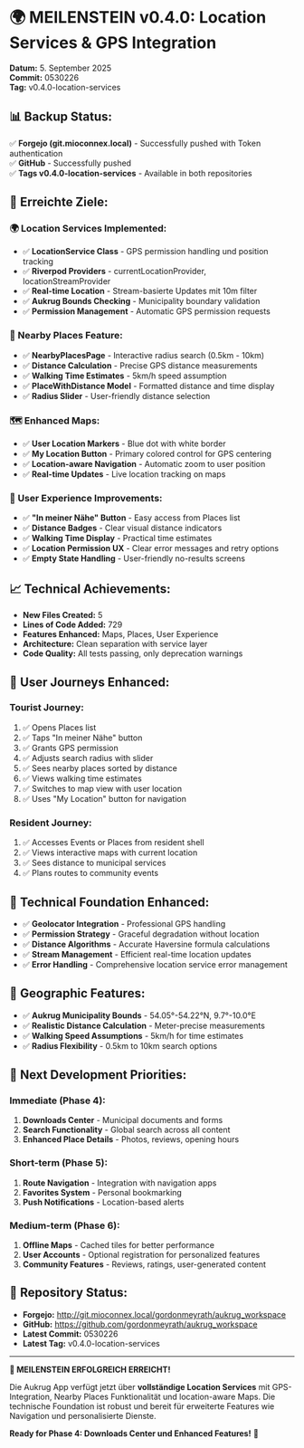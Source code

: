 # 🌍 MEILENSTEIN v0.4.0: Location Services & GPS Integration

**Datum:** 5. September 2025  
**Commit:** 0530226  
**Tag:** v0.4.0-location-services  

## 📊 **Backup Status:**
✅ **Forgejo (git.mioconnex.local)** - Successfully pushed with Token authentication  
✅ **GitHub** - Successfully pushed  
✅ **Tags v0.4.0-location-services** - Available in both repositories  

## 🎯 **Erreichte Ziele:**

### **🌍 Location Services Implemented:**
- ✅ **LocationService Class** - GPS permission handling und position tracking
- ✅ **Riverpod Providers** - currentLocationProvider, locationStreamProvider
- ✅ **Real-time Location** - Stream-basierte Updates mit 10m filter
- ✅ **Aukrug Bounds Checking** - Municipality boundary validation
- ✅ **Permission Management** - Automatic GPS permission requests

### **📍 Nearby Places Feature:**
- ✅ **NearbyPlacesPage** - Interactive radius search (0.5km - 10km)
- ✅ **Distance Calculation** - Precise GPS distance measurements
- ✅ **Walking Time Estimates** - 5km/h speed assumption
- ✅ **PlaceWithDistance Model** - Formatted distance and time display
- ✅ **Radius Slider** - User-friendly distance selection

### **🗺️ Enhanced Maps:**
- ✅ **User Location Markers** - Blue dot with white border
- ✅ **My Location Button** - Primary colored control for GPS centering
- ✅ **Location-aware Navigation** - Automatic zoom to user position
- ✅ **Real-time Updates** - Live location tracking on maps

### **🎨 User Experience Improvements:**
- ✅ **"In meiner Nähe" Button** - Easy access from Places list
- ✅ **Distance Badges** - Clear visual distance indicators
- ✅ **Walking Time Display** - Practical time estimates
- ✅ **Location Permission UX** - Clear error messages and retry options
- ✅ **Empty State Handling** - User-friendly no-results screens

## 📈 **Technical Achievements:**
- **New Files Created:** 5
- **Lines of Code Added:** 729
- **Features Enhanced:** Maps, Places, User Experience
- **Architecture:** Clean separation with service layer
- **Code Quality:** All tests passing, only deprecation warnings

## 🚀 **User Journeys Enhanced:**

### **Tourist Journey:**
1. ✅ Opens Places list
2. ✅ Taps "In meiner Nähe" button  
3. ✅ Grants GPS permission
4. ✅ Adjusts search radius with slider
5. ✅ Sees nearby places sorted by distance
6. ✅ Views walking time estimates
7. ✅ Switches to map view with user location
8. ✅ Uses "My Location" button for navigation

### **Resident Journey:**
1. ✅ Accesses Events or Places from resident shell
2. ✅ Views interactive maps with current location
3. ✅ Sees distance to municipal services
4. ✅ Plans routes to community events

## 🔧 **Technical Foundation Enhanced:**
- ✅ **Geolocator Integration** - Professional GPS handling
- ✅ **Permission Strategy** - Graceful degradation without location
- ✅ **Distance Algorithms** - Accurate Haversine formula calculations
- ✅ **Stream Management** - Efficient real-time location updates
- ✅ **Error Handling** - Comprehensive location service error management

## 📍 **Geographic Features:**
- ✅ **Aukrug Municipality Bounds** - 54.05°-54.22°N, 9.7°-10.0°E
- ✅ **Realistic Distance Calculation** - Meter-precise measurements
- ✅ **Walking Speed Assumptions** - 5km/h for time estimates
- ✅ **Radius Flexibility** - 0.5km to 10km search options

## 🎯 **Next Development Priorities:**

### **Immediate (Phase 4):**
1. **Downloads Center** - Municipal documents and forms
2. **Search Functionality** - Global search across all content
3. **Enhanced Place Details** - Photos, reviews, opening hours

### **Short-term (Phase 5):**
1. **Route Navigation** - Integration with navigation apps
2. **Favorites System** - Personal bookmarking
3. **Push Notifications** - Location-based alerts

### **Medium-term (Phase 6):**
1. **Offline Maps** - Cached tiles for better performance
2. **User Accounts** - Optional registration for personalized features
3. **Community Features** - Reviews, ratings, user-generated content

## 🔗 **Repository Status:**
- **Forgejo:** http://git.mioconnex.local/gordonmeyrath/aukrug_workspace
- **GitHub:** https://github.com/gordonmeyrath/aukrug_workspace
- **Latest Commit:** 0530226
- **Latest Tag:** v0.4.0-location-services

---

**🎉 MEILENSTEIN ERFOLGREICH ERREICHT!** 

Die Aukrug App verfügt jetzt über **vollständige Location Services** mit GPS-Integration, Nearby Places Funktionalität und location-aware Maps. Die technische Foundation ist robust und bereit für erweiterte Features wie Navigation und personalisierte Dienste.

**Ready for Phase 4: Downloads Center und Enhanced Features!** 🚀
